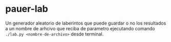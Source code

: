# pauer-lab
Un generador aleatorio de laberintos que puede guardar o no los resultados a un nombre de arhcivo que reciba de parametro ejecutando comando ```./lab.py <nombre-de-archivo>``` desde terminal.
